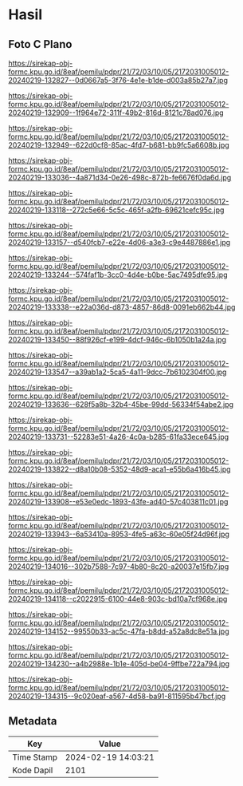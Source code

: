 # Hasil

## Foto C Plano

https://sirekap-obj-formc.kpu.go.id/8eaf/pemilu/pdpr/21/72/03/10/05/2172031005012-20240219-132827--0d0667a5-3f76-4e1e-b1de-d003a85b27a7.jpg

https://sirekap-obj-formc.kpu.go.id/8eaf/pemilu/pdpr/21/72/03/10/05/2172031005012-20240219-132909--1f964e72-311f-49b2-816d-8121c78ad076.jpg

https://sirekap-obj-formc.kpu.go.id/8eaf/pemilu/pdpr/21/72/03/10/05/2172031005012-20240219-132949--622d0cf8-85ac-4fd7-b681-bb9fc5a6608b.jpg

https://sirekap-obj-formc.kpu.go.id/8eaf/pemilu/pdpr/21/72/03/10/05/2172031005012-20240219-133036--4a871d34-0e26-498c-872b-fe6676f0da6d.jpg

https://sirekap-obj-formc.kpu.go.id/8eaf/pemilu/pdpr/21/72/03/10/05/2172031005012-20240219-133118--272c5e66-5c5c-465f-a2fb-69621cefc95c.jpg

https://sirekap-obj-formc.kpu.go.id/8eaf/pemilu/pdpr/21/72/03/10/05/2172031005012-20240219-133157--d540fcb7-e22e-4d06-a3e3-c9e4487886e1.jpg

https://sirekap-obj-formc.kpu.go.id/8eaf/pemilu/pdpr/21/72/03/10/05/2172031005012-20240219-133244--574faf1b-3cc0-4d4e-b0be-5ac7495dfe95.jpg

https://sirekap-obj-formc.kpu.go.id/8eaf/pemilu/pdpr/21/72/03/10/05/2172031005012-20240219-133338--e22a036d-d873-4857-86d8-0091eb662b44.jpg

https://sirekap-obj-formc.kpu.go.id/8eaf/pemilu/pdpr/21/72/03/10/05/2172031005012-20240219-133450--88f926cf-e199-4dcf-946c-6b1050b1a24a.jpg

https://sirekap-obj-formc.kpu.go.id/8eaf/pemilu/pdpr/21/72/03/10/05/2172031005012-20240219-133547--a39ab1a2-5ca5-4a11-9dcc-7b6102304f00.jpg

https://sirekap-obj-formc.kpu.go.id/8eaf/pemilu/pdpr/21/72/03/10/05/2172031005012-20240219-133636--628f5a8b-32b4-45be-99dd-56334f54abe2.jpg

https://sirekap-obj-formc.kpu.go.id/8eaf/pemilu/pdpr/21/72/03/10/05/2172031005012-20240219-133731--52283e51-4a26-4c0a-b285-61fa33ece645.jpg

https://sirekap-obj-formc.kpu.go.id/8eaf/pemilu/pdpr/21/72/03/10/05/2172031005012-20240219-133822--d8a10b08-5352-48d9-aca1-e55b6a416b45.jpg

https://sirekap-obj-formc.kpu.go.id/8eaf/pemilu/pdpr/21/72/03/10/05/2172031005012-20240219-133908--e53e0edc-1893-43fe-ad40-57c403811c01.jpg

https://sirekap-obj-formc.kpu.go.id/8eaf/pemilu/pdpr/21/72/03/10/05/2172031005012-20240219-133943--6a53410a-8953-4fe5-a63c-60e05f24d96f.jpg

https://sirekap-obj-formc.kpu.go.id/8eaf/pemilu/pdpr/21/72/03/10/05/2172031005012-20240219-134016--302b7588-7c97-4b80-8c20-a20037e15fb7.jpg

https://sirekap-obj-formc.kpu.go.id/8eaf/pemilu/pdpr/21/72/03/10/05/2172031005012-20240219-134118--c2022915-6100-44e8-903c-bd10a7cf968e.jpg

https://sirekap-obj-formc.kpu.go.id/8eaf/pemilu/pdpr/21/72/03/10/05/2172031005012-20240219-134152--99550b33-ac5c-47fa-b8dd-a52a8dc8e51a.jpg

https://sirekap-obj-formc.kpu.go.id/8eaf/pemilu/pdpr/21/72/03/10/05/2172031005012-20240219-134230--a4b2988e-1b1e-405d-be04-9ffbe722a794.jpg

https://sirekap-obj-formc.kpu.go.id/8eaf/pemilu/pdpr/21/72/03/10/05/2172031005012-20240219-134315--9c020eaf-a567-4d58-ba91-811595b47bcf.jpg


## Metadata

| Key        | Value               |
| ---------- | ------------------- |
| Time Stamp | 2024-02-19 14:03:21 |
| Kode Dapil | 2101                |



